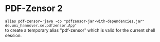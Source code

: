 # PDF-Zensor 2

`alias pdf-zensor='java -cp "pdfzensor-jar-with-dependencies.jar" de.uni_hannover.se.pdfzensor.App'`<br>
to create a temporary alias "pdf-zensor" which is valid for the current shell session.